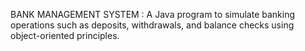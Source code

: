 BANK MANAGEMENT SYSTEM :
A Java program to simulate banking operations such as deposits, withdrawals, and balance checks using object-oriented principles.
